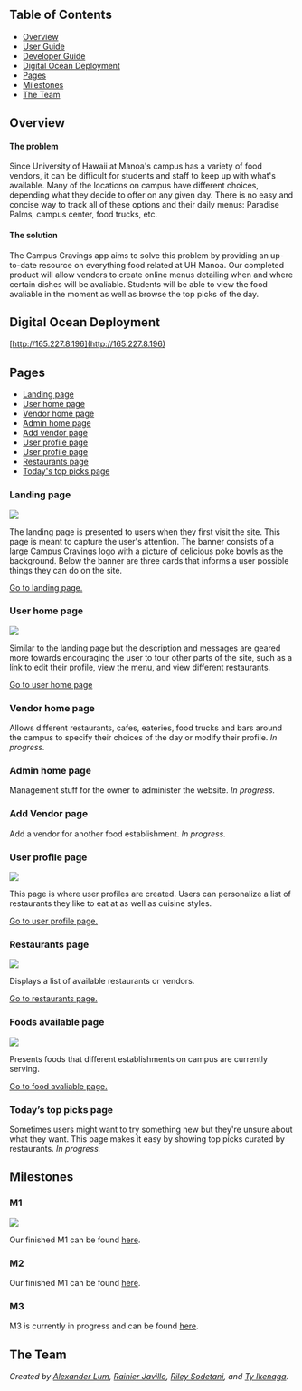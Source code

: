 ## Table of Contents

* [Overview](#overview)
* [User Guide](#user-guide)
* [Developer Guide](#developer-guide)
* [Digital Ocean Deployment](#digital-ocean-deployment)
* [Pages](#pages)
* [Milestones](#milestones)
* [The Team](#milestones)

## Overview

#### The problem
Since University of Hawaii at Manoa's campus has a variety of food vendors, it can be difficult for students and staff to keep up with what's available. Many of the locations on campus have different choices, depending what they decide to offer on any given day. There is no easy and concise way to track all of these options and their daily menus: Paradise Palms, campus center, food trucks, etc.

#### The solution
The Campus Cravings app aims to solve this problem by providing an up-to-date resource on everything food related at UH Manoa. Our completed product will allow vendors to create online menus detailing when and where certain dishes will be avaliable. Students will be able to view the food avaliable in the moment as well as browse the top picks of the day.

## Digital Ocean Deployment
[http://165.227.8.196](http://165.227.8.196)

## Pages

* [Landing page](#landing-page)
* [User home page](#user-home-page)
* [Vendor home page](#vendor-home-page)
* [Admin home page](#admin-home-page)
* [Add vendor page](#add-vendor-page)
* [User profile page](#user-home-page)
* [User profile page](#user-home-page)
* [Restaurants page](#restaurants-page)
* [Today's top picks page](#todays-top-picks-page)


### Landing page

![](images/m1-landing-page.jpg)

The landing page is presented to users when they first visit the site. This page is meant to capture the user's attention. The banner consists of a large Campus Cravings logo with a picture of delicious poke bowls as the background. Below the banner are three cards that informs a user possible things they can do on the site. 

[Go to landing page.](http://165.227.8.196/#/)

### User home page

![](images/m1-home-page.jpg)

Similar to the landing page but the description and messages are geared more towards encouraging the user to tour other parts of the site, such as a link to edit their profile, view the menu, and view different restaurants. 

[Go to user home page](http://165.227.8.196/#/userhome)

### Vendor home page

Allows different restaurants, cafes, eateries, food trucks and bars around the campus to specify their choices of the day or modify their profile. *In progress.*

### Admin home page

Management stuff for the owner to administer the website. *In progress.*

### Add Vendor page

Add a vendor for another food establishment. *In progress.*

### User profile page

![](images/m1-user-profile.png)

This page is where user profiles are created. Users can personalize a list of restaurants they like to eat at as well as cuisine styles. 

[Go to user profile page.](http://165.227.8.196/#/profile)

### Restaurants page

![](images/m1-list-restaurants.png)

Displays a list of available restaurants or vendors. 

[Go to restaurants page.](http://165.227.8.196/#/vendor)

### Foods available page

![](images/m1-menu.png)

Presents foods that different establishments on campus are currently serving.

[Go to food avaliable page.](http://165.227.8.196/#/menu)

### Today’s top picks page

Sometimes users might want to try something new but they're unsure about what they want. This page makes it easy by showing top picks curated by restaurants. *In progress.*

## Milestones

### M1

![](images/m1-finished-progress.png)

Our finished M1 can be found [here](https://github.com/campus-cravings/campus-cravings/projects/1).

### M2

Our finished M1 can be found [here](https://github.com/campus-cravings/campus-cravings/projects/2).

### M3

M3 is currently in progress and can be found [here](https://github.com/campus-cravings/campus-cravings/projects/3).

## The Team
*Created by [Alexander Lum](https://aklum3.github.io/), [Rainier Javillo](https://rainllo.github.io/), [Riley Sodetani](https://rileyts.github.io/), and [Ty Ikenaga](https://tikenaga.github.io/).*
